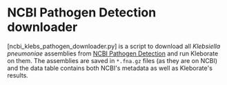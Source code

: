 # NCBI Pathogen Detection downloader

[ncbi_klebs_pathogen_downloader.py] is a script to download all _Klebsiella pneumoniae_ assemblies from [NCBI Pathogen Detection](https://www.ncbi.nlm.nih.gov/pathogens/) and run Kleborate on them. The assemblies are saved in `*.fna.gz` files (as they are on NCBI) and the data table contains both NCBI's metadata as well as Kleborate's results.
